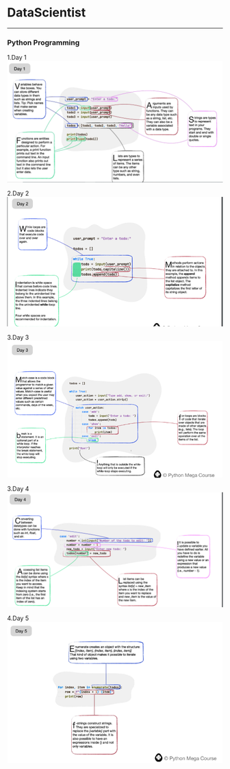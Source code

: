 # DataScientist

***
### Python Programming 
1.Day 1
![alt text](./Python/Img/image.png)

2.Day 2
![alt text](./Python/Img/image2.png)

3.Day 3
![alt text](./Python/Img/image3.png)

3.Day 4
![alt text](./Python/Img/image4.png)

4.Day 5
![alt text](./Python/Img/image5.png)
